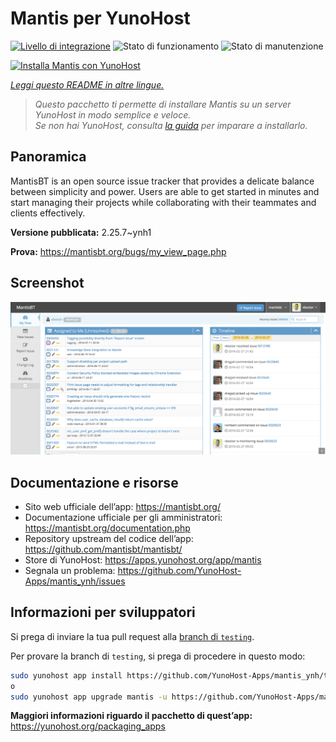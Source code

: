 <!--
N.B.: Questo README è stato automaticamente generato da <https://github.com/YunoHost/apps/tree/master/tools/readme_generator>
NON DEVE essere modificato manualmente.
-->

# Mantis per YunoHost

[![Livello di integrazione](https://dash.yunohost.org/integration/mantis.svg)](https://dash.yunohost.org/appci/app/mantis) ![Stato di funzionamento](https://ci-apps.yunohost.org/ci/badges/mantis.status.svg) ![Stato di manutenzione](https://ci-apps.yunohost.org/ci/badges/mantis.maintain.svg)

[![Installa Mantis con YunoHost](https://install-app.yunohost.org/install-with-yunohost.svg)](https://install-app.yunohost.org/?app=mantis)

*[Leggi questo README in altre lingue.](./ALL_README.md)*

> *Questo pacchetto ti permette di installare Mantis su un server YunoHost in modo semplice e veloce.*  
> *Se non hai YunoHost, consulta [la guida](https://yunohost.org/install) per imparare a installarlo.*

## Panoramica

MantisBT is an open source issue tracker that provides a delicate balance between simplicity and power. Users are able to get started in minutes and start managing their projects while collaborating with their teammates and clients effectively. 

**Versione pubblicata:** 2.25.7~ynh1

**Prova:** <https://mantisbt.org/bugs/my_view_page.php>

## Screenshot

![Screenshot di Mantis](./doc/screenshots/modern_my_view.png)

## Documentazione e risorse

- Sito web ufficiale dell’app: <https://mantisbt.org/>
- Documentazione ufficiale per gli amministratori: <https://mantisbt.org/documentation.php>
- Repository upstream del codice dell’app: <https://github.com/mantisbt/mantisbt/>
- Store di YunoHost: <https://apps.yunohost.org/app/mantis>
- Segnala un problema: <https://github.com/YunoHost-Apps/mantis_ynh/issues>

## Informazioni per sviluppatori

Si prega di inviare la tua pull request alla [branch di `testing`](https://github.com/YunoHost-Apps/mantis_ynh/tree/testing).

Per provare la branch di `testing`, si prega di procedere in questo modo:

```bash
sudo yunohost app install https://github.com/YunoHost-Apps/mantis_ynh/tree/testing --debug
o
sudo yunohost app upgrade mantis -u https://github.com/YunoHost-Apps/mantis_ynh/tree/testing --debug
```

**Maggiori informazioni riguardo il pacchetto di quest’app:** <https://yunohost.org/packaging_apps>
